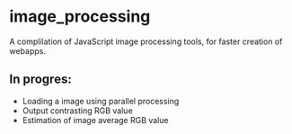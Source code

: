 # image_processing

A complilation of JavaScript image processing tools, for faster creation of webapps.

## In progres:
- Loading a image using parallel processing
- Output contrasting RGB value  
- Estimation of image average RGB value
